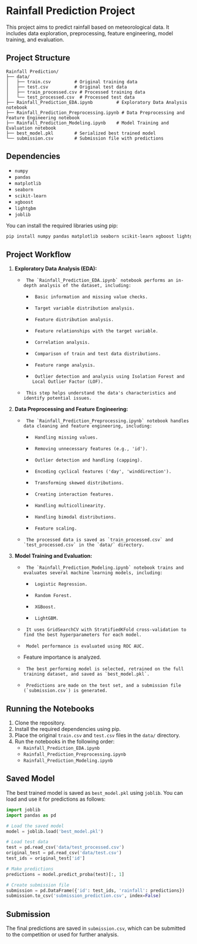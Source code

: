
# Rainfall Prediction Project

This project aims to predict rainfall based on meteorological data. It includes data exploration, preprocessing, feature engineering, model training, and evaluation.

## Project Structure

```
Rainfall Prediction/
├── data/
│   ├── train.csv         # Original training data
│   ├── test.csv          # Original test data
│   ├── train_processed.csv # Processed training data
│   └── test_processed.csv  # Processed test data
├── Rainfall_Prediction_EDA.ipynb         # Exploratory Data Analysis notebook
├── Rainfall_Prediction_Preprocessing.ipynb # Data Preprocessing and Feature Engineering notebook
├── Rainfall_Prediction_Modeling.ipynb    # Model Training and Evaluation notebook
├── best_model.pkl        # Serialized best trained model
└── submission.csv        # Submission file with predictions
```

## Dependencies

-   `numpy`
-   `pandas`
-   `matplotlib`
-   `seaborn`
-   `scikit-learn`
-   `xgboost`
-   `lightgbm`
-   `joblib`

You can install the required libraries using pip:

```bash
pip install numpy pandas matplotlib seaborn scikit-learn xgboost lightgbm joblib
```

## Project Workflow

1.  **Exploratory Data Analysis (EDA):**
    -      The `Rainfall_Prediction_EDA.ipynb` notebook performs an in-depth analysis of the dataset, including:
        -      Basic information and missing value checks.
        -      Target variable distribution analysis.
        -      Feature distribution analysis.
        -      Feature relationships with the target variable.
        -      Correlation analysis.
        -      Comparison of train and test data distributions.
        -      Feature range analysis.
        -      Outlier detection and analysis using Isolation Forest and Local Outlier Factor (LOF).
    -      This step helps understand the data's characteristics and identify potential issues.

2.  **Data Preprocessing and Feature Engineering:**
    -      The `Rainfall_Prediction_Preprocessing.ipynb` notebook handles data cleaning and feature engineering, including:
        -      Handling missing values.
        -      Removing unnecessary features (e.g., 'id').
        -      Outlier detection and handling (capping).
        -      Encoding cyclical features ('day', 'winddirection').
        -      Transforming skewed distributions.
        -      Creating interaction features.
        -      Handling multicollinearity.
        -      Handling bimodal distributions.
        -      Feature scaling.
    -      The processed data is saved as `train_processed.csv` and `test_processed.csv` in the `data/` directory.

3.  **Model Training and Evaluation:**
    -      The `Rainfall_Prediction_Modeling.ipynb` notebook trains and evaluates several machine learning models, including:
        -      Logistic Regression.
        -      Random Forest.
        -      XGBoost.
        -      LightGBM.
    -      It uses GridSearchCV with StratifiedKFold cross-validation to find the best hyperparameters for each model.
    -      Model performance is evaluated using ROC AUC.
    -   Feature importance is analyzed.
    -      The best performing model is selected, retrained on the full training dataset, and saved as `best_model.pkl`.
    -      Predictions are made on the test set, and a submission file (`submission.csv`) is generated.

## Running the Notebooks

1.  Clone the repository.
2.  Install the required dependencies using pip.
3.  Place the original `train.csv` and `test.csv` files in the `data/` directory.
4.  Run the notebooks in the following order:
    -   `Rainfall_Prediction_EDA.ipynb`
    -   `Rainfall_Prediction_Preprocessing.ipynb`
    -   `Rainfall_Prediction_Modeling.ipynb`

## Saved Model

The best trained model is saved as `best_model.pkl` using `joblib`. You can load and use it for predictions as follows:

```python
import joblib
import pandas as pd

# Load the saved model
model = joblib.load('best_model.pkl')

# Load test data
test = pd.read_csv('data/test_processed.csv')
original_test = pd.read_csv('data/test.csv')
test_ids = original_test['id']

# Make predictions
predictions = model.predict_proba(test)[:, 1]

# Create submission file
submission = pd.DataFrame({'id': test_ids, 'rainfall': predictions})
submission.to_csv('submission_prediction.csv', index=False)
```

## Submission

The final predictions are saved in `submission.csv`, which can be submitted to the competition or used for further analysis.
```
